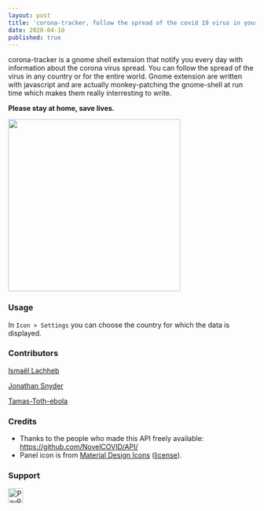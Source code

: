 ```yaml
---
layout: post
title: 'corona-tracker, follow the spread of the covid 19 virus in your country'
date: 2020-04-10
published: true
---
```



corona-tracker is a gnome shell extension that notify you every day with information about the corona virus spread.
You can follow the spread of the virus in any country or for the entire world. Gnome extension are written with
javascript and are actually monkey-patching the gnome-shell at run time which makes them really interresting to write.

**Please stay at home, save lives.**

<img height="350" src="https://raw.githubusercontent.com/lachhebo/corona-tracker/master/resources/screenshot.png" />

### Usage

In `Icon > Settings` you can choose the country for which the data is displayed.

### Contributors

[Ismaël Lachheb](https://github.com/lachhebo)

[Jonathan Snyder](https://github.com/jpsnyder)

[Tamas-Toth-ebola](https://github.com/Tamas-Toth-ebola)

### Credits

- Thanks to the people who made this API freely available: <https://github.com/NovelCOVID/API/>
- Panel icon is from [Material Design Icons](https://materialdesignicons.com/) ([license](https://github.com/google/material-design-icons/blob/master/LICENSE)).

### Support

[<img height="30" src="https://raw.githubusercontent.com/lachhebo/GabTag/screenshots/donate.png" alt="PayPal"/>](https://www.paypal.me/lachhebo)
